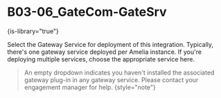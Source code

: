 # B03-06_GateCom-GateSrv

{is-library="true"}

<snippet id="B03-06_GateCom-GateSrv_snippet">



Select the Gateway Service for deployment of this integration. Typically, there's one gateway service deployed per Amelia instance. If you're deploying multiple services, choose the appropriate service here.

> An empty dropdown indicates you haven't installed the associated gateway plug-in in any gateway service. Please contact your engagement manager for help. {style="note"}


</snippet>